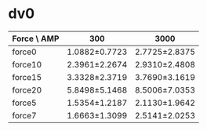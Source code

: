 # dv0
| Force \ AMP | 300 | 3000 |
|-------------|---------|---------|
| force0      | 1.0882±0.7723 | 2.7725±2.8375 |
| force10     | 2.3961±2.2674 | 2.9310±2.4808 |
| force15     | 3.3328±2.3719 | 3.7690±3.1619 |
| force20     | 5.8498±5.1468 | 8.5006±7.0353 |
| force5      | 1.5354±1.2187 | 2.1130±1.9642 |
| force7      | 1.6663±1.3099 | 2.5141±2.0253 |



